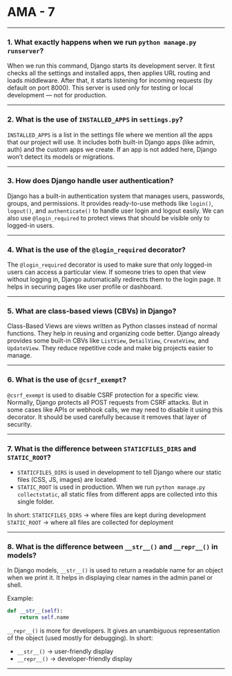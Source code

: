 # AMA - 7

---

### **1. What exactly happens when we run `python manage.py runserver`?**

When we run this command, Django starts its development server.
It first checks all the settings and installed apps, then applies URL routing and loads middleware.
After that, it starts listening for incoming requests (by default on port 8000).
This server is used only for testing or local development — not for production.

---

### **2. What is the use of `INSTALLED_APPS` in `settings.py`?**

`INSTALLED_APPS` is a list in the settings file where we mention all the apps that our project will use.
It includes both built-in Django apps (like admin, auth) and the custom apps we create.
If an app is not added here, Django won’t detect its models or migrations.

---

### **3. How does Django handle user authentication?**

Django has a built-in authentication system that manages users, passwords, groups, and permissions.
It provides ready-to-use methods like `login()`, `logout()`, and `authenticate()` to handle user login and logout easily.
We can also use `@login_required` to protect views that should be visible only to logged-in users.

---

### **4. What is the use of the `@login_required` decorator?**

The `@login_required` decorator is used to make sure that only logged-in users can access a particular view.
If someone tries to open that view without logging in, Django automatically redirects them to the login page.
It helps in securing pages like user profile or dashboard.

---

### **5. What are class-based views (CBVs) in Django?**

Class-Based Views are views written as Python classes instead of normal functions.
They help in reusing and organizing code better.
Django already provides some built-in CBVs like `ListView`, `DetailView`, `CreateView`, and `UpdateView`.
They reduce repetitive code and make big projects easier to manage.

---

### **6. What is the use of `@csrf_exempt`?**

`@csrf_exempt` is used to disable CSRF protection for a specific view.
Normally, Django protects all POST requests from CSRF attacks.
But in some cases like APIs or webhook calls, we may need to disable it using this decorator.
It should be used carefully because it removes that layer of security.

---

### **7. What is the difference between `STATICFILES_DIRS` and `STATIC_ROOT`?**

* `STATICFILES_DIRS` is used in development to tell Django where our static files (CSS, JS, images) are located.
* `STATIC_ROOT` is used in production.
  When we run `python manage.py collectstatic`, all static files from different apps are collected into this single folder.

In short:
`STATICFILES_DIRS` → where files are kept during development
`STATIC_ROOT` → where all files are collected for deployment

---

### **8. What is the difference between `__str__()` and `__repr__()` in models?**

In Django models, `__str__()` is used to return a readable name for an object when we print it.
It helps in displaying clear names in the admin panel or shell.

Example:

```python
def __str__(self):
    return self.name
```

`__repr__()` is more for developers. It gives an unambiguous representation of the object (used mostly for debugging).
In short:

* `__str__()` → user-friendly display
* `__repr__()` → developer-friendly display

---

